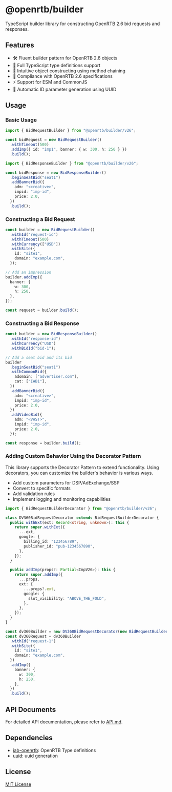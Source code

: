 # @openrtb/builder

TypeScript builder library for constructing OpenRTB 2.6 bid requests and responses.

## Features

- 🛠️ Fluent builder pattern for OpenRTB 2.6 objects
- 🎯 Full TypeScript type definitions support
- 🔄 Intuitive object constructing using method chaining
- 📝 Compliance with OpenRTB 2.6 specifications
- ⚡ Support for ESM and CommonJS
- 🔑 Automatic ID parameter generation using UUID

## Usage

### Basic Usage

```typescript
import { BidRequestBuilder } from "@openrtb/builder/v26";

const bidRequest = new BidRequestBuilder()
  .withTimeout(500)
  .addImp({ id: "imp1", banner: { w: 300, h: 250 } })
  .build();
```

```typescript
import { BidResponseBuilder } from "@openrtb/builder/v26";

const bidResponse = new BidResponseBuilder()
  .beginSeatBid("seat1")
  .addBannerBid({
    adm: "<creative>",
    impid: "imp-id",
    price: 2.0,
  })
  .build();
```

### Constructing a Bid Request

```typescript
const builder = new BidRequestBuilder()
  .withId("request-id")
  .withTimeout(500)
  .withCurrency(["USD"])
  .withSite({
    id: "site1",
    domain: "example.com",
  });

// Add an impression
builder.addImp({
  banner: {
    w: 300,
    h: 250,
  },
});

const request = builder.build();
```

### Constructing a Bid Response

```typescript
const builder = new BidResponseBuilder()
  .withId("response-id")
  .withCurrency("USD")
  .withBidId("bid-1");

// Add a seat bid and its bid
builder
  .beginSeatBid("seat1")
  .withCommonBid({
    adomain: ["advertiser.com"],
    cat: ["IAB1"],
  })
  .addBannerBid({
    adm: "<creative>",
    impid: "imp-id",
    price: 2.0,
  })
  .addVideoBid({
    adm: "<VAST>",
    impid: "imp-id",
    price: 2.0,
  });

const response = builder.build();
```

### Adding Custom Behavior Using the Decorator Pattern

This library supports the Decorator Pattern to extend functionality. Using decorators, you can customize the builder`s behavior is various ways.

- Add custom parameters for DSP/AdExchange/SSP
- Convert to specific formats
- Add validation rules
- Implement logging and monitoring capabilities

```typescript
import { BidRequestBuilderDecorator } from "@openrtb/builder/v26";

class DV360BidRequestDecorator extends BidRequestBuilderDecorator {
  public withExt(ext: Record<string, unknown>): this {
    return super.withExt({
      ...ext,
      google: {
        billing_id: "123456789",
        publisher_id: "pub-1234567890",
      },
    });
  }

  public addImp(props?: Partial<ImpV26>): this {
    return super.addImp({
      ...props,
      ext: {
        ...props?.ext,
        google: {
          slot_visibility: "ABOVE_THE_FOLD",
        },
      },
    });
  }
}

const dv360Builder = new DV360BidRequestDecorator(new BidRequestBuilder());
const dv360Request = dv360Builder
  .withId("request-1")
  .withSite({
    id: "site1",
    domain: "example.com",
  })
  .addImp({
    banner: {
      w: 300,
      h: 250,
    },
  })
  .build();
```

## API Documents

For detailed API documentation, please refer to [API.md](./API.md).

## Dependencies

- [iab-openrtb](https://github.com/hogekai/types-iab-openrtb): OpenRTB Type definitions
- [uuid](https://www.npmjs.com/package/uuid): uuid generation

## License

[MIT License](LICENCE)